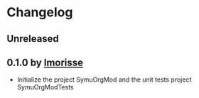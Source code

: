 # Changelog

## Unreleased

## 0.1.0 by [lmorisse](https://github.com/lmorisse)
* Initialize the project SymuOrgMod and the unit tests project SymuOrgModTests